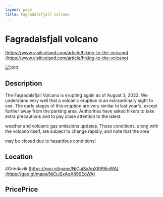 ```yaml
--- 
layout: page
title: Fagradalsfjall volcano 
---
```

# Fagradalsfjall volcano
[https://www.visiticeland.com/article/hiking-to-the-volcano](https://www.visiticeland.com/article/hiking-to-the-volcano)

![300](https://images.prismic.io/visiticeland/85735903-f7e6-46b0-9657-f1c5e8bf2b17_Volcano_Fagradalsfjall_2022_RTH_cl_1.jpg?ixlib=gatsbyFP&auto=compress%2Cformat&fit=max&rect=219%2C0%2C1161%2C1486&w=361&h=462)

## Description
The Fagradalsfjall Volcano is erupting again as of August 3, 2022. We understand very well that a volcanic eruption is an extraordinary sight to see. The early stages of this eruption are very similar to last year's, except further away from the parking area. Authorities have asked hikers to take extra precautions and to pay close attention to the latest

weather and volcanic gas
emissions updates. These conditions, along with the volcano itself, are subject to change rapidly, and note that the area

may be closed due to hazardous conditions! 

## Location
#Grindavik 
[https://goo.gl/maps/NjCuiSxAqX899EoWA](https://goo.gl/maps/NjCuiSxAqX899EoWA)

## PricePrice